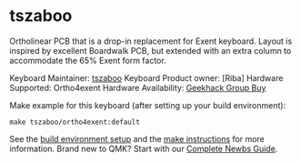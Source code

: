 # tszaboo

Ortholinear PCB that is a drop-in replacement for Exent keyboard.
Layout is inspired by excellent Boardwalk PCB, but extended with an extra column to accommodate the 65% Exent form factor.

Keyboard Maintainer: [tszaboo](https://github.com/tszaboo/)
Keyboard Product owner: [Riba]
Hardware Supported: Ortho4exent
Hardware Availability: [Geekhack Group Buy](https://geekhack.org/index.php?topic=110120.0)

Make example for this keyboard (after setting up your build environment):

    make tszaboo/ortho4exent:default

See the [build environment setup](https://docs.qmk.fm/#/getting_started_build_tools) and the [make instructions](https://docs.qmk.fm/#/getting_started_make_guide) for more information. Brand new to QMK? Start with our [Complete Newbs Guide](https://docs.qmk.fm/#/newbs).
